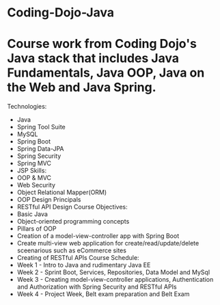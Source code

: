 # Coding-Dojo-Java
# Course work from Coding Dojo's Java stack that includes Java Fundamentals, Java OOP, Java on the Web and Java Spring.
Technologies:
* Java
* Spring Tool Suite
* MySQL
* Spring Boot
* Spring Data-JPA
* Spring Security
* Spring MVC
* JSP
Skills:
* OOP & MVC
* Web Security
* Object Relational Mapper(ORM)
* OOP Design Principals
* RESTful API Design
Course Objectives:
* Basic Java
* Object-oriented programming concepts
* Pillars of OOP
* Creation of a model-view-controller app with Spring Boot
* Create multi-view web application for create/read/update/delete sceenarious such as eCommerce sites
* Creating of RESTful APIs
Course Schedule:
* Week 1 - Intro to Java and rudimentary Java EE
* Week 2 - Sprint Boot, Services, Repositories, Data Model and MySql
* Week 3 - Creating model-view-controller applications, Authentication and Authorization with Spring Security and RESTful APIs
* Week 4 - Project Week, Belt exam preparation and Belt Exam
